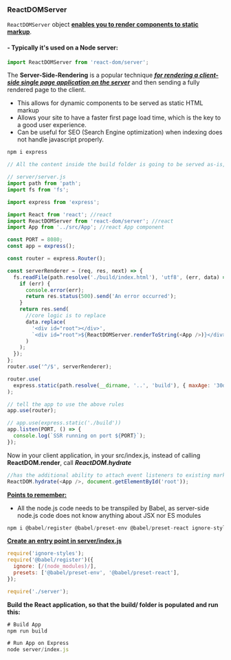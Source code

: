 ### ReactDOMServer

`ReactDOMServer` object <u>**enables you to render components to static markup**</u>.

#### - Typically it's used on a Node server:

```js
import ReactDOMServer from 'react-dom/server';
```

The **Server-Side-Rendering** is a popular technique <u>**_for rendering a client-side single page application on the server_**</u> and then sending a fully rendered page to the client.

- This allows for dynamic components to be served as static HTML markup
- Allows your site to have a faster first page load time, which is the key to a good user experience.
- Can be useful for SEO (Search Engine optimization) when indexing does not handle javascript properly.

```js
npm i express
```

```js
// All the content inside the build folder is going to be served as-is, statically by Express.

// server/server.js
import path from 'path';
import fs from 'fs';

import express from 'express';

import React from 'react'; //react
import ReactDOMServer from 'react-dom/server'; //react
import App from '../src/App'; //react App component

const PORT = 8080;
const app = express();

const router = express.Router();

const serverRenderer = (req, res, next) => {
  fs.readFile(path.resolve('./build/index.html'), 'utf8', (err, data) => {
    if (err) {
      console.error(err);
      return res.status(500).send('An error occurred');
    }
    return res.send(
      //core logic is to replace
      data.replace(
        '<div id="root"></div>',
        `<div id="root">${ReactDOMServer.renderToString(<App />)}</div>`
      )
    );
  });
};
router.use('^/$', serverRenderer);

router.use(
  express.static(path.resolve(__dirname, '..', 'build'), { maxAge: '30d' })
);

// tell the app to use the above rules
app.use(router);

// app.use(express.static('./build'))
app.listen(PORT, () => {
  console.log(`SSR running on port ${PORT}`);
});
```

Now in your client application, in your src/index.js, instead of calling **ReactDOM.render**, call **_ReactDOM.hydrate_**

```js
//has the additional ability to attach event listeners to existing markup once React loads.
ReactDOM.hydrate(<App />, document.getElementById('root'));
```

<u>**Points to remember:**</u>

- All the node.js code needs to be transpiled by Babel, as server-side node.js code does not know anything about JSX nor ES modules

```js
npm i @babel/register @babel/preset-env @babel/preset-react ignore-styles
```

<u>**Create an entry point in server/index.js**</u>

```js
require('ignore-styles');
require('@babel/register')({
  ignore: [/(node_modules)/],
  presets: ['@babel/preset-env', '@babel/preset-react'],
});

require('./server');
```

**Build the React application, so that the build/ folder is populated and run this:**

```js
# Build App
npm run build

# Run App on Express
node server/index.js
```
